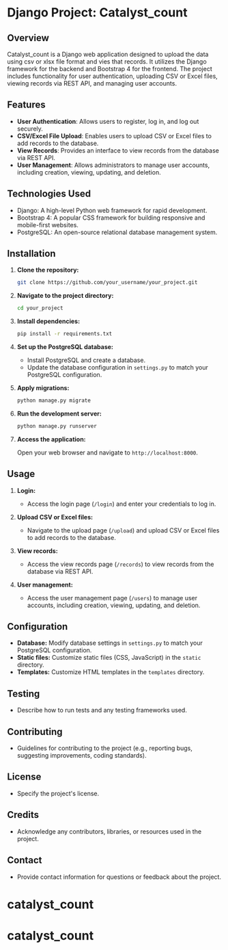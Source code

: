 # Django Project: Catalyst_count

## Overview

Catalyst_count is a Django web application designed to upload the data using csv or xlsx file format and vies that records. It utilizes the Django framework for the backend and Bootstrap 4 for the frontend. The project includes functionality for user authentication, uploading CSV or Excel files, viewing records via REST API, and managing user accounts.

## Features

- **User Authentication**: Allows users to register, log in, and log out securely.
- **CSV/Excel File Upload**: Enables users to upload CSV or Excel files to add records to the database.
- **View Records**: Provides an interface to view records from the database via REST API.
- **User Management**: Allows administrators to manage user accounts, including creation, viewing, updating, and deletion.

## Technologies Used

- Django: A high-level Python web framework for rapid development.
- Bootstrap 4: A popular CSS framework for building responsive and mobile-first websites.
- PostgreSQL: An open-source relational database management system.

## Installation

1. **Clone the repository:**

    ```bash
    git clone https://github.com/your_username/your_project.git
    ```

2. **Navigate to the project directory:**

    ```bash
    cd your_project
    ```

3. **Install dependencies:**

    ```bash
    pip install -r requirements.txt
    ```

4. **Set up the PostgreSQL database:**

    - Install PostgreSQL and create a database.
    - Update the database configuration in `settings.py` to match your PostgreSQL configuration.

5. **Apply migrations:**

    ```bash
    python manage.py migrate
    ```

6. **Run the development server:**

    ```bash
    python manage.py runserver
    ```

7. **Access the application:**

    Open your web browser and navigate to `http://localhost:8000`.

## Usage

1. **Login:**
   - Access the login page (`/login`) and enter your credentials to log in.

2. **Upload CSV or Excel files:**
   - Navigate to the upload page (`/upload`) and upload CSV or Excel files to add records to the database.

3. **View records:**
   - Access the view records page (`/records`) to view records from the database via REST API.

4. **User management:**
   - Access the user management page (`/users`) to manage user accounts, including creation, viewing, updating, and deletion.

## Configuration

- **Database:** Modify database settings in `settings.py` to match your PostgreSQL configuration.
- **Static files:** Customize static files (CSS, JavaScript) in the `static` directory.
- **Templates:** Customize HTML templates in the `templates` directory.

## Testing

- Describe how to run tests and any testing frameworks used.

## Contributing

- Guidelines for contributing to the project (e.g., reporting bugs, suggesting improvements, coding standards).

## License

- Specify the project's license.

## Credits

- Acknowledge any contributors, libraries, or resources used in the project.

## Contact

- Provide contact information for questions or feedback about the project.
# catalyst_count
# catalyst_count
